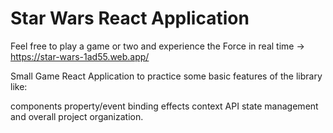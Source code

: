 # Star Wars React Application

Feel free to play a game or two and experience the Force in real time -> https://star-wars-1ad55.web.app/



Small Game React Application to practice some basic features of the library like:

components
property/event binding
effects
context API
state management and overall project organization.
